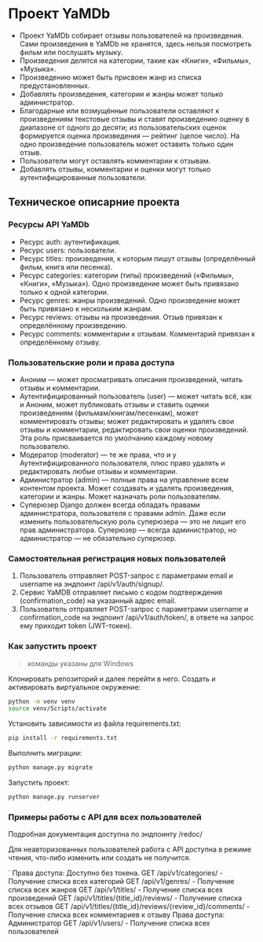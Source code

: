 # Проект YaMDb

* Проект YaMDb собирает отзывы пользователей на произведения. Сами произведения
в YaMDb не хранятся, здесь нельзя посмотреть фильм или послушать музыку.
* Произведения делятся на категории, такие как «Книги», «Фильмы», «Музыка».
* Произведению может быть присвоен жанр из списка предустановленных.
* Добавлять произведения, категории и жанры может только администратор.
* Благодарные или возмущённые пользователи оставляют к произведениям текстовые
отзывы и ставят произведению оценку в диапазоне от одного до десяти;
из пользовательских оценок формируется оценка произведения — рейтинг
(целое число). На одно произведение пользователь может оставить только один отзыв.
* Пользователи могут оставлять комментарии к отзывам.
* Добавлять отзывы, комментарии и оценки могут только аутентифицированные
пользователи.

## Техническое описаpние проекта

### Ресурсы API YaMDb

* Ресурс auth: аутентификация.
* Ресурс users: пользователи.
* Ресурс titles: произведения, к которым пишут отзывы
(определённый фильм, книга или песенка).
* Ресурс categories: категории (типы) произведений («Фильмы», «Книги», «Музыка»).
Одно произведение может быть привязано только к одной категории.
* Ресурс genres: жанры произведений. Одно произведение может быть привязано
к нескольким жанрам.
* Ресурс reviews: отзывы на произведения. Отзыв привязан к определённому
произведению.
* Ресурс comments: комментарии к отзывам. Комментарий привязан к
определённому отзыву.

### Пользовательские роли и права доступа

* Аноним — может просматривать описания произведений, читать отзывы и
комментарии.
* Аутентифицированный пользователь (user) — может читать всё, как и
Аноним, может публиковать отзывы и ставить оценки произведениям
(фильмам/книгам/песенкам), может комментировать отзывы; может редактировать
и удалять свои отзывы и комментарии, редактировать свои оценки произведений.
Эта роль присваивается по умолчанию каждому новому пользователю.
* Модератор (moderator) — те же права, что и у Аутентифицированного
пользователя, плюс право удалять и редактировать любые отзывы и комментарии.
* Администратор (admin) — полные права на управление всем контентом проекта.
Может создавать и удалять произведения, категории и жанры.
Может назначать роли пользователям.
* Суперюзер Django должен всегда обладать правами администратора, пользователя
с правами admin. Даже если изменить пользовательскую роль суперюзера —
это не лишит его прав администратора. Суперюзер — всегда администратор,
но администратор — не обязательно суперюзер.

### Самостоятельная регистрация новых пользователей

1. Пользователь отправляет POST-запрос с параметрами email и username на
эндпоинт /api/v1/auth/signup/.
2. Сервис YaMDB отправляет письмо с кодом подтверждения (confirmation_code)
на указанный адрес email.
3. Пользователь отправляет POST-запрос с параметрами username и
confirmation_code на эндпоинт /api/v1/auth/token/, в ответе на
запрос ему приходит token (JWT-токен).

### Как запустить проект

> команды указаны для Windows

Клонировать репозиторий и далее перейти в него.
Cоздать и активировать виртуальное окружение:

```sh
python -m venv venv
source venv/Scripts/activate
```

Установить зависимости из файла requirements.txt:

```sh
pip install -r requirements.txt
```

Выполнить миграции:

```sh
python manage.py migrate
```

Запустить проект:

```sh
python manage.py runserver
```

### Примеры работы с API для всех пользователей

Подробная документация доступна по эндпоинту /redoc/

Для неавторизованных пользователей работа с API доступна в режиме чтения,
что-либо изменить или создать не получится.

`
Права доступа: Доступно без токена.
GET /api/v1/categories/ - Получение списка всех категорий
GET /api/v1/genres/ - Получение списка всех жанров
GET /api/v1/titles/ - Получение списка всех произведений
GET /api/v1/titles/{title_id}/reviews/ - Получение списка всех отзывов
GET /api/v1/titles/{title_id}/reviews/{review_id}/comments/ - Получение списка
всех комментариев к отзыву
Права доступа: Администратор
GET /api/v1/users/ - Получение списка всех пользователей

